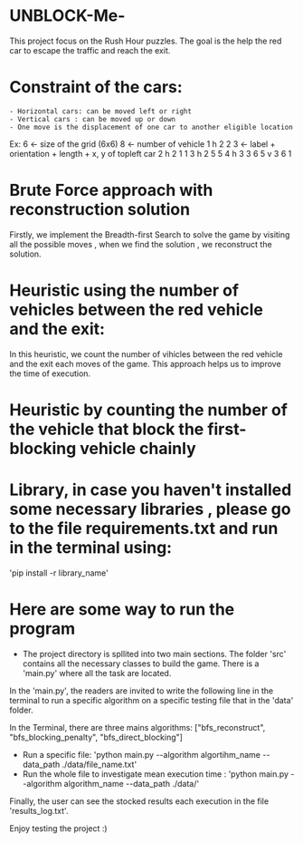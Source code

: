 # UNBLOCK-Me-
This project focus on the Rush Hour puzzles. The goal is the help the red car to escape the traffic and reach the exit.
# Constraint of the cars:
    - Horizontal cars: can be moved left or right
    - Vertical cars : can be moved up or down
    - One move is the displacement of one car to another eligible location
Ex: 
6 <- size of the grid (6x6)
8 <- number of vehicle
1 h 2 2 3 <- label + orientation + length + x, y of topleft car
2 h 2 1 1
3 h 2 5 5
4 h 3 3 6
5 v 3 6 1

# Brute Force approach with reconstruction solution

Firstly, we implement the Breadth-first Search to solve the game by visiting all the possible moves , when we find the solution , we reconstruct the solution.

# Heuristic using the number of vehicles between the red vehicle and the exit:
In this heuristic, we count the number of vihicles between the red vehicle and the exit each moves of the game. This approach helps us to improve the time of execution.

# Heuristic by counting the number of the vehicle that block the first-blocking vehicle chainly


# Library, in case you haven't installed some necessary libraries , please go to the file requirements.txt and run in the terminal using:
 'pip install -r library_name'


# Here are some way to run the program

- The project directory is spllited into two main sections. The folder 'src' contains all the necessary classes to build the game. There is a 
'main.py' where all the task are located.

In the 'main.py', the readers are invited to write the following line in the terminal to run a specific algorithm on a specific testing file that
in the 'data' folder.

In the Terminal, there are three mains algorithms: ["bfs_reconstruct", "bfs_blocking_penalty", "bfs_direct_blocking"]

* Run a specific file: 'python main.py --algorithm algortihm_name --data_path ./data/file_name.txt'
* Run the whole file to investigate mean execution time : 'python main.py --algorithm algorithm_name --data_path ./data/'

Finally, the user can see the stocked results each execution in the file 'results_log.txt'.

Enjoy testing the project :)

